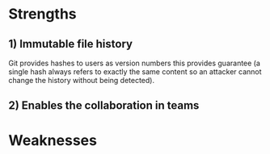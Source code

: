 # Strengths
## 1) Immutable file history
 Git provides hashes to users as version numbers this provides guarantee (a single hash always refers to exactly the same content so an attacker cannot change the history without being detected).
## 2) Enables the collaboration in teams 
# Weaknesses